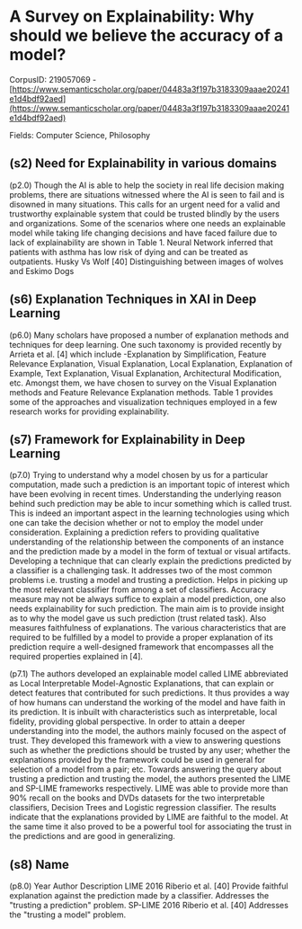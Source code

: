 # A Survey on Explainability: Why should we believe the accuracy of a model?

CorpusID: 219057069 - [https://www.semanticscholar.org/paper/04483a3f197b3183309aaae20241e1d4bdf92aed](https://www.semanticscholar.org/paper/04483a3f197b3183309aaae20241e1d4bdf92aed)

Fields: Computer Science, Philosophy

## (s2) Need for Explainability in various domains
(p2.0) Though the AI is able to help the society in real life decision making problems, there are situations witnessed where the AI is seen to fail and is disowned in many situations. This calls for an urgent need for a valid and trustworthy explainable system that could be trusted blindly by the users and organizations. Some of the scenarios where one needs an explainable model while taking life changing decisions and have faced failure due to lack of explainability are shown in Table 1. Neural Network inferred that patients with asthma has low risk of dying and can be treated as outpatients. Husky Vs Wolf [40] Distinguishing between images of wolves and Eskimo Dogs
## (s6) Explanation Techniques in XAI in Deep Learning
(p6.0) Many scholars have proposed a number of explanation methods and techniques for deep learning. One such taxonomy is provided recently by Arrieta et al. [4] which include -Explanation by Simplification, Feature Relevance Explanation, Visual Explanation, Local Explanation, Explanation of Example, Text Explanation, Visual Explanation, Architectural Modification, etc. Amongst them, we have chosen to survey on the Visual Explanation methods and Feature Relevance Explanation methods. Table 1 provides some of the approaches and visualization techniques employed in a few research works for providing explainability.
## (s7) Framework for Explainability in Deep Learning
(p7.0) Trying to understand why a model chosen by us for a particular computation, made such a prediction is an important topic of interest which have been evolving in recent times. Understanding the underlying reason behind such prediction may be able to incur something which is called trust. This is indeed an important aspect in the learning technologies using which one can take the decision whether or not to employ the model under consideration. Explaining a prediction refers to providing qualitative understanding of the relationship between the components of an instance and the prediction made by a model in the form of textual or visual artifacts. Developing a technique that can clearly explain the predictions predicted by a classifier is a challenging task. It addresses two of the most common problems i.e. trusting a model and trusting a prediction. Helps in picking up the most relevant classifier from among a set of classifiers. Accuracy measure may not be always suffice to explain a model prediction, one also needs explainability for such prediction. The main aim is to provide insight as to why the model gave us such prediction (trust related task). Also measures faithfulness of explanations. The various characteristics that are required to be fulfilled by a model to provide a proper explanation of its prediction require a well-designed framework that encompasses all the required properties explained in [4].

(p7.1) The authors developed an explainable model called LIME abbreviated as Local Interpretable Model-Agnostic Explanations, that can explain or detect features that contributed for such predictions. It thus provides a way of how humans can understand the working of the model and have faith in its prediction. It is inbuilt with characteristics such as interpretable, local fidelity, providing global perspective. In order to attain a deeper understanding into the model, the authors mainly focused on the aspect of trust. They developed this framework with a view to answering questions such as whether the predictions should be trusted by any user; whether the explanations provided by the framework could be used in general for selection of a model from a pair; etc. Towards answering the query about trusting a prediction and trusting the model, the authors presented the LIME and SP-LIME frameworks respectively. LIME was able to provide more than 90% recall on the books and DVDs datasets for the two interpretable classifiers, Decision Trees and Logistic regression classifier. The results indicate that the explanations provided by LIME are faithful to the model. At the same time it also proved to be a powerful tool for associating the trust in the predictions and are good in generalizing.
## (s8) Name
(p8.0) Year Author Description LIME 2016 Riberio et al. [40] Provide faithful explanation against the prediction made by a classifier. Addresses the "trusting a prediction" problem. SP-LIME 2016 Riberio et al. [40] Addresses the "trusting a model" problem.
